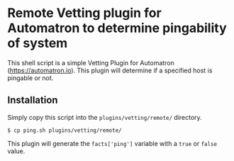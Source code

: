 # Remote Vetting plugin for Automatron to determine pingability of system

This shell script is a simple Vetting Plugin for Automatron (https://automatron.io). This plugin will determine if a specified host is pingable or not.

## Installation

Simply copy this script into the `plugins/vetting/remote/` directory.

```shell
$ cp ping.sh plugins/vetting/remote/
```

This plugin will generate the `facts['ping']` variable with a `true` or `false` value.
